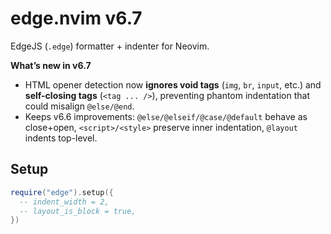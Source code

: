 # edge.nvim v6.7

EdgeJS (`.edge`) formatter + indenter for Neovim.

**What’s new in v6.7**
- HTML opener detection now **ignores void tags** (`img`, `br`, `input`, etc.) and **self-closing tags** (`<tag ... />`), preventing phantom indentation that could misalign `@else/@end`.
- Keeps v6.6 improvements: `@else/@elseif/@case/@default` behave as close+open, `<script>/<style>` preserve inner indentation, `@layout` indents top-level.

## Setup
```lua
require("edge").setup({
  -- indent_width = 2,
  -- layout_is_block = true,
})
```
